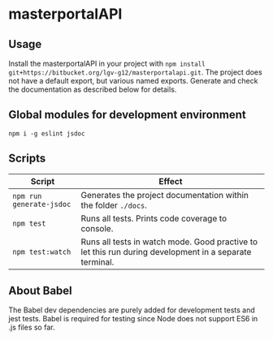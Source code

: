 # masterportalAPI

## Usage

Install the masterportalAPI in your project with ``npm install git+https://bitbucket.org/lgv-g12/masterportalapi.git``. The project does not have a default export, but various named exports. Generate and check the documentation as described below for details.

## Global modules for development environment

``npm i -g eslint jsdoc``

## Scripts

|Script|Effect|
|-|-|
|``npm run generate-jsdoc``|Generates the project documentation within the folder ``./docs``.|
|``npm test``|Runs all tests. Prints code coverage to console.|
|``npm test:watch``|Runs all tests in watch mode. Good practive to let this run during development in a separate terminal. |

## About Babel

The Babel dev dependencies are purely added for development tests and jest tests. Babel is required for testing since Node does not support ES6 in .js files so far.
